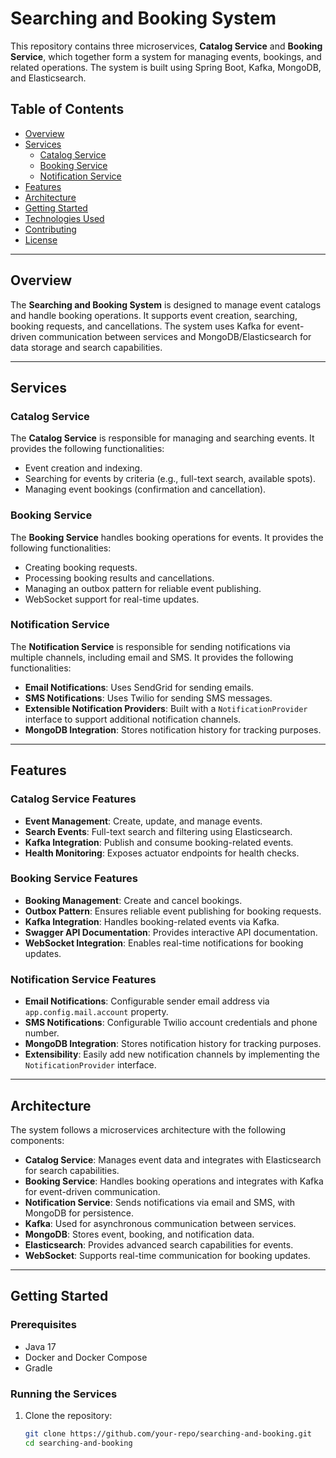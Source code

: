 # Searching and Booking System

This repository contains three microservices, **Catalog Service** and **Booking Service**, which together form a system for managing events, bookings, and related operations. The system is built using Spring Boot, Kafka, MongoDB, and Elasticsearch.

## Table of Contents

- [Overview](#overview)
- [Services](#services)
    - [Catalog Service](#catalog-service)
    - [Booking Service](#booking-service)
    - [Notification Service](#notification-service)
- [Features](#features)
- [Architecture](#architecture)
- [Getting Started](#getting-started)
- [Technologies Used](#technologies-used)
- [Contributing](#contributing)
- [License](#license)

---

## Overview

The **Searching and Booking System** is designed to manage event catalogs and handle booking operations. It supports event creation, searching, booking requests, and cancellations. The system uses Kafka for event-driven communication between services and MongoDB/Elasticsearch for data storage and search capabilities.

---

## Services

### Catalog Service

The **Catalog Service** is responsible for managing and searching events. It provides the following functionalities:

- Event creation and indexing.
- Searching for events by criteria (e.g., full-text search, available spots).
- Managing event bookings (confirmation and cancellation).

### Booking Service

The **Booking Service** handles booking operations for events. It provides the following functionalities:

- Creating booking requests.
- Processing booking results and cancellations.
- Managing an outbox pattern for reliable event publishing.
- WebSocket support for real-time updates.

### Notification Service

The **Notification Service** is responsible for sending notifications via multiple channels, including email and SMS. It provides the following functionalities:

- **Email Notifications**: Uses SendGrid for sending emails.
- **SMS Notifications**: Uses Twilio for sending SMS messages.
- **Extensible Notification Providers**: Built with a `NotificationProvider` interface to support additional notification channels.
- **MongoDB Integration**: Stores notification history for tracking purposes.

---

## Features

### Catalog Service Features

- **Event Management**: Create, update, and manage events.
- **Search Events**: Full-text search and filtering using Elasticsearch.
- **Kafka Integration**: Publish and consume booking-related events.
- **Health Monitoring**: Exposes actuator endpoints for health checks.

### Booking Service Features

- **Booking Management**: Create and cancel bookings.
- **Outbox Pattern**: Ensures reliable event publishing for booking requests.
- **Kafka Integration**: Handles booking-related events via Kafka.
- **Swagger API Documentation**: Provides interactive API documentation.
- **WebSocket Integration**: Enables real-time notifications for booking updates.

### Notification Service Features

- **Email Notifications**: Configurable sender email address via `app.config.mail.account` property.
- **SMS Notifications**: Configurable Twilio account credentials and phone number.
- **MongoDB Integration**: Stores notification history for tracking purposes.
- **Extensibility**: Easily add new notification channels by implementing the `NotificationProvider` interface.

---

## Architecture

The system follows a microservices architecture with the following components:

- **Catalog Service**: Manages event data and integrates with Elasticsearch for search capabilities.
- **Booking Service**: Handles booking operations and integrates with Kafka for event-driven communication.
- **Notification Service**: Sends notifications via email and SMS, with MongoDB for persistence.
- **Kafka**: Used for asynchronous communication between services.
- **MongoDB**: Stores event, booking, and notification data.
- **Elasticsearch**: Provides advanced search capabilities for events.
- **WebSocket**: Supports real-time communication for booking updates.

---

## Getting Started

### Prerequisites

- Java 17
- Docker and Docker Compose
- Gradle

### Running the Services

1. Clone the repository:
   ```bash
   git clone https://github.com/your-repo/searching-and-booking.git
   cd searching-and-booking